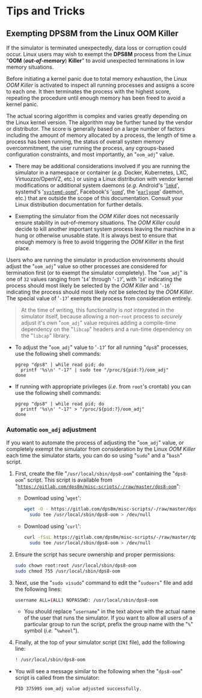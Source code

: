 
<!-- SPDX-License-Identifier: LicenseRef-CF-GAL -->
<!-- SPDX-FileCopyrightText: 2022-2025 The DPS8M Development Team -->
<!-- scspell-id: 9f846ffc-13ce-11f0-804d-80ee73e9b8e7 -->

<!-- pagebreak -->

# Tips and Tricks

## Exempting DPS8M from the Linux OOM Killer

If the simulator is terminated unexpectedly, data loss or corruption could occur.  Linux users may wish to exempt the **DPS8M** process from the Linux "**OOM** (***out-of-memory***) **Killer**" to avoid unexpected terminations in low memory situations.

Before initiating a kernel panic due to total memory exhaustion, the Linux *OOM Killer* is activated to inspect all running processes and assigns a score to each one.  It then terminates the process with the highest score, repeating the procedure until enough memory has been freed to avoid a kernel panic.

The actual scoring algorithm is complex and varies greatly depending on the Linux kernel version.  The algorithm may be further tuned by the vendor or distributor.  The score is generally based on a large number of factors including the amount of memory allocated by a process, the length of time a process has been running, the status of overall system memory overcommitment, the user running the process, any cgroups-based configuration constraints, and most importantly, an "`oom_adj`" value.

* There may be additional considerations involved if you are running the simulator in a namespace or container (*e.g.* Docker, Kubernetes, LXC, Virtuozzo/OpenVZ, etc.) or using a Linux distribution with vendor kernel modifications or additional system daemons (*e.g.* Android's '[`lmkd`](https://source.android.com/docs/core/perf/lmkd)', systemd's '[`systemd-oomd`](https://www.freedesktop.org/software/systemd/man/latest/systemd-oomd.service.html)', Facebook's '[`oomd`](https://github.com/facebookincubator/oomd/)', the '[`earlyoom`](https://github.com/rfjakob/earlyoom)' daemon, etc.) that are outside the scope of this documentation.  Consult your Linux distribution documentation for further details.

* Exempting the simulator from the *OOM Killer* does not necessarily ensure stability in out-of-memory situations.  The *OOM Killer* could decide to kill another important system process leaving the machine in a hung or otherwise unusable state.  It is always best to ensure that enough memory is free to avoid triggering the *OOM Killer* in the first place.

Users who are running the simulator in production environments should adjust the "`oom_adj`" value so other processes are considered for termination first (or to exempt the simulator completely).  The "`oom_adj`" is one of `32` values ranging from '`14`' through '`-17`', with '`14`' indicating the process should most likely be selected by the *OOM Killer* and '`-16`' indicating the process should most likely *not* be selected by the *OOM Killer*.  The special value of '`-17`' exempts the process from consideration entirely.

> At the time of writing, this functionality is *not* integrated in the simulator itself, because allowing a non-`root` process to *securely* adjust it's own "`oom_adj`" value requires adding a compile-time dependency on the "`libcap`" headers and a run-time dependency on the "`libcap`" library.

* To adjust the "`oom_adj`" value to '`-17`' for all running "`dps8`" processes, use the following shell commands:
  ```dps8
  pgrep "dps8" | while read pid; do
    printf '%s\n' "-17" | sudo tee "/proc/${pid:?}/oom_adj"
  done
  ```

* If running with appropriate privileges (*i.e.* from `root`'s crontab) you can use the following shell commands:
  ```dps8
  pgrep "dps8" | while read pid; do
    printf '%s\n' "-17" > "/proc/${pid:?}/oom_adj"
  done
  ```

### Automatic `oom_adj` adjustment

If you want to automate the process of adjusting the "`oom_adj`" value, or completely exempt the simulator from consideration by the Linux *OOM Killer* each time the simulator starts, you can do so using "`sudo`" and a "`bash`" script.

1. First, create the file "`/usr/local/sbin/dps8-oom`" containing the "`dps8-oom`" script.  This script is available from "[`https://gitlab.com/dps8m/misc-scripts/-/raw/master/dps8-oom`](https://gitlab.com/dps8m/misc-scripts/-/raw/master/dps8-oom)":
   * Download using '`wget`':
     ```sh
     wget -O - https://gitlab.com/dps8m/misc-scripts/-/raw/master/dps8-oom |\
       sudo tee /usr/local/sbin/dps8-oom > /dev/null
     ```
   * Download using '`curl`':
     ```sh
     curl -fSsL https://gitlab.com/dps8m/misc-scripts/-/raw/master/dps8-oom |\
       sudo tee /usr/local/sbin/dps8-oom > /dev/null
     ```

2. Ensure the script has secure ownership and proper permissions:
   ```sh
   sudo chown root:root /usr/local/sbin/dps8-oom
   sudo chmod 755 /usr/local/sbin/dps8-oom
   ```

3. Next, use the "`sudo visudo`" command to edit the "`sudoers`" file and add the following lines:
   ```sh
   username ALL=(ALL) NOPASSWD: /usr/local/sbin/dps8-oom
   ```
   * You should replace "`username`" in the text above with the actual name of the user that runs the simulator.  If you want to allow all users of a particular group to run the script, prefix the group name with the "`%`" symbol (*i.e.* "`%wheel`").

4. Finally, at the top of your simulator script (`INI` file), add the following line:
   ```sh
   ! /usr/local/sbin/dps8-oom
   ```

 * You will see a message similar to the following when the "`dps8-oom`" script is called from the simulator:
   ```sh
   PID 375995 oom_adj value adjusted successfully.
   ```

